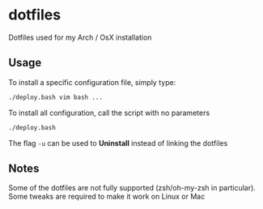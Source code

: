 # dotfiles
Dotfiles used for my Arch / OsX installation

## Usage
To install a specific configuration file, simply type:
```bash
./deploy.bash vim bash ...
```

To install all configuration, call the script with no parameters
```bash
./deploy.bash
```

The flag `-u` can be used to **Uninstall** instead of linking the dotfiles


## Notes
Some of the dotfiles are not fully supported (zsh/oh-my-zsh in particular).
Some tweaks are required to make it work on Linux or Mac
